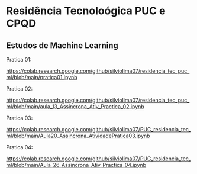 # Residência Tecnoloógica PUC e CPQD
## Estudos de Machine Learning

Pratica 01:

https://colab.research.google.com/github/silviolima07/residencia_tec_puc_ml/blob/main/pratica01.ipynb

Pratica 02:

https://colab.research.google.com/github/silviolima07/residencia_tec_puc_ml/blob/main/aula_13_Assincrona_Ativ_Practica_02.ipynb

Pratica 03:

https://colab.research.google.com/github/silviolima07/PUC_residencia_tec_ml/blob/main/Aula20_Assincrona_AtividadePratica03.ipynb

Pratica 04:

https://colab.research.google.com/github/silviolima07/PUC_residencia_tec_ml/blob/main/Aula_26_Assincrona_Ativ_Practica_04.ipynb
